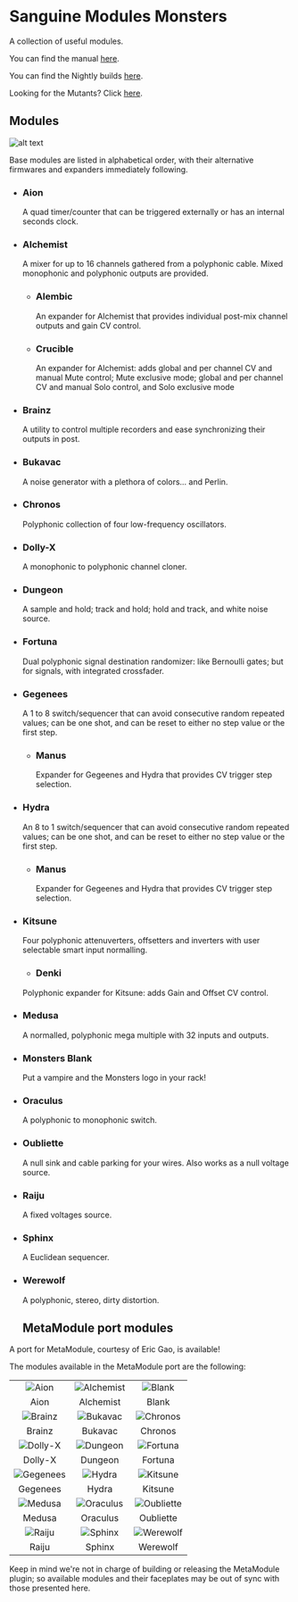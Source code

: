 # Sanguine Modules Monsters

A collection of useful modules.

You can find the manual [here](https://media.githubusercontent.com/media/Bloodbat/SanguineModulesManuals/refs/heads/main/monsters_manual.pdf).

You can find the Nightly builds [here](https://github.com/Bloodbat/SanguineMonsters/releases/tag/Nightly).

Looking for the Mutants? Click [here](https://github.com/Bloodbat/SanguineMutants).

## Modules

![alt text](pics/monster_modules.png)

Base modules are listed in alphabetical order, with their alternative firmwares and expanders immediately following.

- ### Aion

  A quad timer/counter that can be triggered externally or has an internal seconds clock.

- ### Alchemist

  A mixer for up to 16 channels gathered from a polyphonic cable. Mixed monophonic and polyphonic outputs are provided.

  - ### Alembic

    An expander for Alchemist that provides individual post-mix channel outputs and gain CV control.

  - ### Crucible

    An expander for Alchemist: adds global and per channel CV and manual  Mute control; Mute exclusive mode; global and per channel CV and manual Solo control, and Solo exclusive mode

- ### Brainz

  A utility to control multiple recorders and ease synchronizing their outputs in post.

- ### Bukavac

  A noise generator with a plethora of colors... and Perlin.

- ### Chronos

  Polyphonic collection of four low-frequency oscillators.

- ### Dolly-X

  A monophonic to polyphonic channel cloner.

- ### Dungeon

  A sample and hold; track and hold; hold and track, and white noise source.

- ### Fortuna

  Dual polyphonic signal destination randomizer: like Bernoulli gates; but for signals, with integrated crossfader.

- ### Gegenees

  A 1 to 8 switch/sequencer that can avoid consecutive random repeated values; can be one shot, and can be reset to either no step value or the first step.

  - ### Manus

    Expander for Gegeenes and Hydra that provides CV trigger step selection.

- ### Hydra

  An 8 to 1 switch/sequencer that can avoid consecutive random repeated values; can be one shot, and can be reset to either no step value or the first step.

  - ### Manus

    Expander for Gegeenes and Hydra that provides CV trigger step selection.

- ### Kitsune

  Four polyphonic attenuverters, offsetters and inverters with user selectable smart input normalling.

  - ### Denki

  Polyphonic expander for Kitsune: adds Gain and Offset CV control.

- ### Medusa

  A normalled, polyphonic mega multiple with 32 inputs and outputs.

- ### Monsters Blank

  Put a vampire and the Monsters logo in your rack!

- ### Oraculus

  A polyphonic to monophonic switch.

- ### Oubliette

  A null sink and cable parking for your wires. Also works as a null voltage source.

- ### Raiju

  A fixed voltages source.

- ### Sphinx

  A Euclidean sequencer.

- ### Werewolf

  A polyphonic, stereo, dirty distortion.

  ## MetaModule port modules

A port for MetaModule, courtesy of Eric Gao, is available!

The modules available in the MetaModule port are the following:

|                                                |                                                  |                                                  |
| :--------------------------------------------: | :----------------------------------------------: | :----------------------------------------------: |
|     ![Aion](meta_pics/aion_metamodule.png)     | ![Alchemist](meta_pics/alchemist_metamodule.png) |     ![Blank](meta_pics/blank_metamodule.png)     |
|                      Aion                      |                    Alchemist                     |                      Blank                       |
|   ![Brainz](meta_pics/brainz_metamodule.png)   |   ![Bukavac](meta_pics/bukavac_metamodule.png)   |   ![Chronos](meta_pics/chronos_metamodule.png)   |
|                     Brainz                     |                     Bukavac                      |                     Chronos                      |
|  ![Dolly-X](meta_pics/dolly-x_metamodule.png)  |   ![Dungeon](meta_pics/dungeon_metamodule.png)   |   ![Fortuna](meta_pics/fortuna_metamodule.png)   |
|                    Dolly-X                     |                     Dungeon                      |                     Fortuna                      |
| ![Gegenees](meta_pics/gegenees_metamodule.png) |     ![Hydra](meta_pics/hydra_metamodule.png)     |   ![Kitsune](meta_pics/kitsune_metamodule.png)   |
|                    Gegenees                    |                      Hydra                       |                     Kitsune                      |
|   ![Medusa](meta_pics/medusa_metamodule.png)   |  ![Oraculus](meta_pics/oraculus_metamodule.png)  | ![Oubliette](meta_pics/oubliette_metamodule.png) |
|                     Medusa                     |                     Oraculus                     |                    Oubliette                     |
|    ![Raiju](meta_pics/raiju_metamodule.png)    |    ![Sphinx](meta_pics/sphinx_metamodule.png)    |  ![Werewolf](meta_pics/werewolf_metamodule.png)  |
|                     Raiju                      |                      Sphinx                      |                     Werewolf                     |

Keep in mind we're not in charge of building or releasing the MetaModule plugin; so available modules and their faceplates may be out of sync with those presented here.